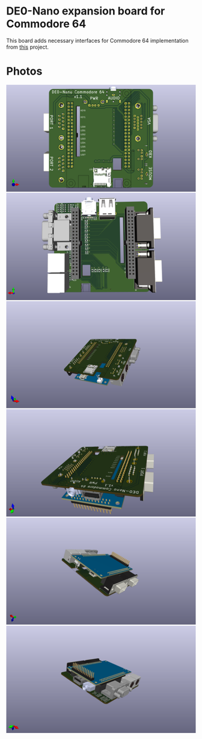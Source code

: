 # DE0-Nano expansion board for Commodore 64

This board adds necessary interfaces for Commodore 64 implementation from [this](https://github.com/mczerski/c64_DeMiSTify) project.

# Photos

![](snapshots/de0-nano-c64.png)
![](snapshots/de0-nano-c64-1.png)
![](snapshots/de0-nano-c64-2.png)
![](snapshots/de0-nano-c64-3.png)
![](snapshots/de0-nano-c64-4.png)
![](snapshots/de0-nano-c64-5.png)
